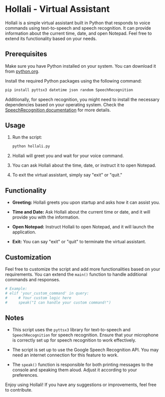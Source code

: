 # Hollali - Virtual Assistant

Hollali is a simple virtual assistant built in Python that responds to voice commands using text-to-speech and speech recognition. It can provide information about the current time, date, and open Notepad. Feel free to extend its functionality based on your needs.

## Prerequisites

Make sure you have Python installed on your system. You can download it from [python.org](https://www.python.org/downloads/).

Install the required Python packages using the following command:

```bash
pip install pyttsx3 datetime json random SpeechRecognition
```

Additionally, for speech recognition, you might need to install the necessary dependencies based on your operating system. Check the [SpeechRecognition documentation](https://pypi.org/project/SpeechRecognition/) for more details.

## Usage

1. Run the script:

    ```bash
    python hollali.py
    ```

2. Hollali will greet you and wait for your voice command.

3. You can ask Hollali about the time, date, or instruct it to open Notepad.

4. To exit the virtual assistant, simply say "exit" or "quit."

## Functionality

- **Greeting:** Hollali greets you upon startup and asks how it can assist you.

- **Time and Date:** Ask Hollali about the current time or date, and it will provide you with the information.

- **Open Notepad:** Instruct Hollali to open Notepad, and it will launch the application.

- **Exit:** You can say "exit" or "quit" to terminate the virtual assistant.

## Customization

Feel free to customize the script and add more functionalities based on your requirements. You can extend the `main()` function to handle additional commands and responses.

```python
# Example:
# elif 'your_custom_command' in query:
#     # Your custom logic here
#     speak("I can handle your custom command!")
```

## Notes

- This script uses the `pyttsx3` library for text-to-speech and `SpeechRecognition` for speech recognition. Ensure that your microphone is correctly set up for speech recognition to work effectively.

- The script is set up to use the Google Speech Recognition API. You may need an internet connection for this feature to work.

- The `speak()` function is responsible for both printing messages to the console and speaking them aloud. Adjust it according to your preferences.

Enjoy using Hollali! If you have any suggestions or improvements, feel free to contribute.
